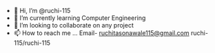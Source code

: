 - 👋 Hi, I’m @ruchi-115
- 🌱 I’m currently learning Computer Engineering
- 💞️ I’m looking to collaborate on any project
- 📫 How to reach me ... Email- ruchitasonawale115@gmail.com
ruchi-115/ruchi-115
<!---
ruchi-115/ruchi-115 is a ✨ special ✨ repository because its `README.md` (this file) appears on your GitHub profile.
You can click the Preview link to take a look at your changes.
--->
